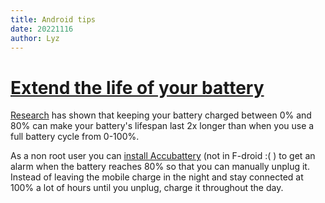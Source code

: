 ```yaml
---
title: Android tips
date: 20221116
author: Lyz
---
```


# [Extend the life of your battery](https://accubattery.zendesk.com/hc/en-us/articles/210224685-Getting-started-guide)

[Research](https://accubattery.zendesk.com/hc/en-us/articles/210224725-Charging-research-and-methodology)
has shown that keeping your battery charged between 0% and 80% can make your
battery's lifespan last 2x longer than when you use a full battery cycle from
0-100%.

As a non root user you can
[install Accubattery](https://www.getdroidtips.com/custom-battery-charge-limit-android/)
(not in F-droid :( ) to get an alarm when the battery reaches 80% so that you
can manually unplug it. Instead of leaving the mobile charge in the night and
stay connected at 100% a lot of hours until you unplug, charge it throughout the
day.
